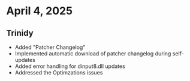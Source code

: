# April 4, 2025

## Trinidy

- Added "Patcher Changelog"
- Implemented automatic download of patcher changelog during self-updates
- Added error handling for dinput8.dll updates
- Addressed the Optimzations issues
